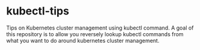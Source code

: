 # kubectl-tips
Tips on Kubernetes cluster management using kubectl command. A goal of this repository is to allow you reversely lookup kubectl commands from what you want to do around kubernetes cluster management.

